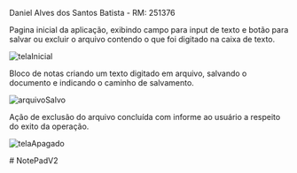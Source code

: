 Daniel Alves dos Santos Batista - RM: 251376


Pagina inicial da aplicação, exibindo campo para input de texto e botão para salvar ou excluir o arquivo contendo o que foi digitado na caixa de texto.

![telaInicial](https://github.com/user-attachments/assets/38b2517a-cd21-49d5-9eb6-181c8443acdf)


Bloco de notas criando um texto digitado em arquivo, salvando o documento e indicando o caminho de salvamento.


![arquivoSalvo](https://github.com/user-attachments/assets/48d6d611-bc14-48bf-8e81-f13a16806b3e)


Ação de exclusão do arquivo concluída com informe ao usuário a respeito do exito da operação. 


![telaApagado](https://github.com/user-attachments/assets/83c39035-f2ab-463f-908e-ead16e408873)


 


#   N o t e P a d V 2  
 